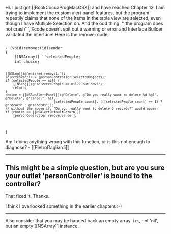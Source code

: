 Hi. I just got [[BookCocoaProgMacOSX]] and have reached Chapter 12. I am trying to implement the custom alert panel features, but the program repeatily claims that none of the items in the table view are selected, even though I have Mutliple Selection on. And the odd thing: '''the program does not crash''', Xcode doesn't spit out a warning or error and Interface Builder validated the interface! Here is the remove: code:

<code>
- (void)remove:(id)sender
{
	[[NSArray]] ''selectedPeople;
	int choice;
	
	[[NSLog]](@"entered removal.");
	selectedPeople = [personController selectedObjects];
	if (selectedPeople == nil) {
		[[NSLog]](@"selectedPeople == nil?? but how?");
		return;
	}
	choice = [[NSRunAlertPanel]](@"Delete", @"Do you really want to delete %d %@?", @"Delete", @"Cancel", nil,
	                         [selectedPeople count], (([selectedPeople count] == 1) ? @"record" : @"records"));
	// without the above if, "Do you really want to delete 0 records?" would appear
	if (choice == [[NSAlertDefaultReturn]])
		[personController remove:sender];
}
</code>

Am I doing anything wrong with this function, or is this not enough to diagnose? - [[PietroGagliardi]]

----
This might be a simple question, but are you sure your outlet 'personController' is bound to the controller?
----
That fixed it. Thanks.

I think I overlooked something in the earlier chapters :-)

----

Also consider that you may be handed back an empty array. i.e., not 'nil', but an empty [[NSArray]] instance.